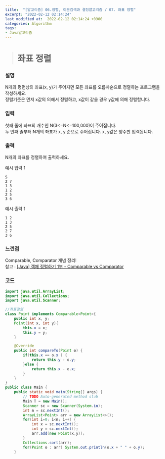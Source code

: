 ```yaml
---
title:  "[알고리즘] 06.정렬, 이분검색과 결정알고리즘 / 07. 좌표 정렬"
excerpt: "2022-02-12 02:14:24"
last_modified_at:  2022-02-12 02:14:24 +0900
categories: Algorithm
tags:
- Java알고리즘
---
```


># 좌표 정렬  

### 설명  

N개의 평면상의 좌표(x, y)가 주어지면 모든 좌표를 오름차순으로 정렬하는 프로그램을 작성하세요.  
정렬기준은 먼저 x값의 의해서 정렬하고, x값이 같을 경우 y값에 의해 정렬합니다.  


### 입력  

첫째 줄에 좌표의 개수인 N(3<=N<=100,000)이 주어집니다.  
두 번째 줄부터 N개의 좌표가 x, y 순으로 주어집니다. x, y값은 양수만 입력됩니다.  


### 출력  

N개의 좌표를 정렬하여 출력하세요.  


예시 입력 1   
```
5
2 7
1 3
1 2
2 5
3 6
```
예시 출력 1  
```
1 2
1 3
2 5
2 7
3 6
```

### 느낀점  

Comparable, Comparator 개념 정리!   
참고 : [[Java] 객체 정렬하기 1부 - Comparable vs Comparator](https://www.daleseo.com/java-comparable-comparator/)  

### 코드  

```java
import java.util.ArrayList;
import java.util.Collections;
import java.util.Scanner;

//좌표정렬
class Point implements Comparable<Point>{
	public int x, y;
	Point(int x, int y){
		this.x = x;
		this.y = y;
	}

	@Override
	public int compareTo(Point o) {
		if(this.x == o.x ) {
			return this.y - o.y;
		}else {
			return this.x - o.x;
		}
	}
}
public class Main {
	public static void main(String[] args) {
		// TODO Auto-generated method stub
		Main T = new Main();
		Scanner sc = new Scanner(System.in);
		int n = sc.nextInt();
		ArrayList<Point> arr = new ArrayList<>();
		for(int i=0; i<n; i++) {
			int x = sc.nextInt();
			int y = sc.nextInt();
			arr.add(new Point(x,y));
		}
		Collections.sort(arr);
		for(Point o : arr) System.out.println(o.x + " " + o.y);
	}


```
